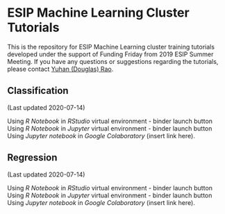 # ESIP Machine Learning Cluster Tutorials  

This is the repository for ESIP Machine Learning cluster training tutorials developed under the support of Funding Friday from 2019 ESIP Summer Meeting. If you have any questions or suggestions regarding the tutorials, please contact [Yuhan (Douglas) Rao](mailto:yuhan.rao@gmail.com). 

## Classification  

(Last updated 2020-07-14)

Using *R Notebook* in *RStudio* virtual environment - binder launch button  
Using *R Notebook* in *Jupyter* virtual environment - binder launch button  
Using *Jupyter notebook* in *Google Colaboratory* (insert link here).

## Regression

(Last updated 2020-07-14)

Using *R Notebook* in *RStudio* virtual environment - binder launch button  
Using *R Notebook* in *Jupyter* virtual environment - binder launch button  
Using *Jupyter notebook* in *Google Colaboratory* (insert link here).

